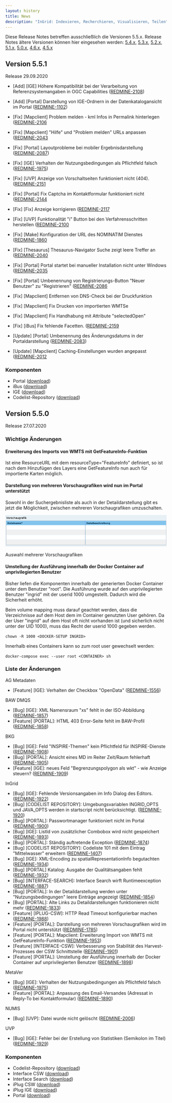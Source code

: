 ```yaml
---
layout: history
title: News
description: "InGrid: Indexieren, Recherchieren, Visualisieren, Teilen"
---
```


Diese Release Notes betreffen ausschließlich die Versionen 5.5.x. Release Notes ältere Versionen können hier eingesehen werden:  [5.4.x](/5.4.0/about/history.html), [5.3.x](/5.3.0/about/history.html), [5.2.x](/5.2.0/about/history.html), [5.1.x](/5.1.0/about/history.html), [5.0.x](/5.0.0/about/history.html), [4.6.x](/4.6.0/about/history.html), [4.5.x](/4.5.0/about/history.html)


## Version 5.5.1

Release 29.09.2020

- [Add] [IGE] Höhere Kompatibilität bei der Verarbeitung von Referenzsystemangaben in OGC Capabilities  ([REDMINE-2108](https://redmine.informationgrid.eu/issues/2108))
- [Add] [Portal] Darstellung von IGE-Ordnern in der Datenkatalogansicht im Portal  ([REDMINE-1102](https://redmine.informationgrid.eu/issues/1102))
- [Fix] [Mapclient] Problem melden - kml Infos in Permalink hinterlegen  ([REDMINE-2106](https://redmine.informationgrid.eu/issues/2106)
- [Fix] [Mapclient] "Hilfe" und "Problem melden" URLs anpassen  ([REDMINE-2043](https://redmine.informationgrid.eu/issues/2043)

- [Fix] [Portal] Layoutprobleme bei mobiler Ergebnisdarstellung  ([REDMINE-2087](https://redmine.informationgrid.eu/issues/2087))
- [Fix] [IGE] Verhalten der Nutzungsbedingungen als Pflichtfeld falsch  ([REDMINE-1975](https://redmine.informationgrid.eu/issues/1975))
- [Fix] [UVP] Anzeige von Vorschaltseiten funktioniert nicht (404).  ([REDMINE-2151](https://redmine.informationgrid.eu/issues/2151)
- [Fix] [Portal] Fix Captcha im Kontaktformular funktioniert nicht  ([REDMINE-2144](https://redmine.informationgrid.eu/issues/2144)
- [Fix] [Fix] Anzeige korrigieren  ([REDMINE-2117](https://redmine.informationgrid.eu/issues/2117)
- [Fix] [UVP] Funktionalität "i" Button bei den Verfahrensschritten herstellen  ([REDMINE-2100](https://redmine.informationgrid.eu/issues/2100)
- [Fix] [Make] Konfiguration der URL des NOMINATIM Dienstes  ([REDMINE-1860](https://redmine.informationgrid.eu/issues/1860)
- [Fix] [Thesaurus] Thesaurus-Navigator Suche zeigt leere Treffer an  ([REDMINE-2040](https://redmine.informationgrid.eu/issues/2040)
- [Fix] [Portal] Portal startet bei manueller Installation nicht unter Windows  ([REDMINE-2035](https://redmine.informationgrid.eu/issues/2035)
- [Fix] [Portal] Umbenennung von Registrierungs-Button "Neuer Benutzer" zu "Registrieren"  ([REDMINE-2086](https://redmine.informationgrid.eu/issues/2086)
- [Fix] [Mapclient] Entfernen von DNS-Check bei der Druckfunktion  
- [Fix] [Mapclient] Fix Drucken von importierten WMTSe  
- [Fix] [Mapclient] Fix Handhabung mit Attribute "selectedOpen"  
- [Fix] [iBus] Fix fehlende Facetten.  ([REDMINE-2159](https://redmine.informationgrid.eu/issues/2159)

- [Update] [Portal] Umbenennung des Änderungsdatums in der Portaldarstellung  ([REDMINE-2083](https://redmine.informationgrid.eu/issues/2083))
- [Update] [Mapclient] Caching-Einstellungen wurden angepasst  ([REDMINE-2012](https://redmine.informationgrid.eu/issues/2012)

### Komponenten

- Portal ([download](https://distributions.informationgrid.eu/ingrid-portal/5.5.1/))
- iBus ([download](https://distributions.informationgrid.eu/ingrid-ibus/5.5.1/))
- IGE ([download](https://distributions.informationgrid.eu/ingrid-iplug-ige/5.5.1/))
- Codelist-Repository ([download](https://distributions.informationgrid.eu/ingrid-codelist-repository/5.5.1/))


## Version 5.5.0

Release 27.07.2020

### Wichtige Änderungen

#### Erweiterung des Imports von WMTS mit GetFeatureInfo-Funktion

Ist eine ResourceURL mit dem resourceType="FeatureInfo" definiert, so ist nach dem Hinzufügen des Layers eine GetFeatureInfo nun auch für importierte Karten möglich.

#### Darstellung von mehreren Vorschaugrafiken wird nun im Portal unterstützt

Sowohl in der Suchergebnisliste als auch in der Detaildarstellung gibt es jetzt die Möglichkeit, zwischen mehreren Vorschaugrafiken umzuschalten.

![Auswahl mehrerer Vorschaugrafiken](../images/550_ige_vorschaugrafik.png "Auswahl mehrerer Vorschaugrafiken")
<figcaption class="figcaption">Auswahl mehrerer Vorschaugrafiken</figcaption>

#### Umstellung der Ausführung innerhalb der Docker Container auf unprivilegierten Benutzer

Bisher liefen die Komponenten innerhalb der generierten Docker Container unter dem Benutzer "root". Die Ausführung wurde auf den unprivilegierten Benutzer "ingrid" mit der userid 1000 umgestellt. Dadurch wird die Sicherheit erhöht.

Beim volume mapping muss darauf geachtet werden, dass die Verzeichnisse auf dem Host dem im Container genutzten User gehören. Da der User "ingrid" auf dem Host oft nicht vorhanden ist (und sicherlich nicht unter der UID 1000), muss das Recht der userid 1000 gegeben werden.

`chown -R 1000 <DOCKER-SETUP INGRID>`

Innerhalb eines Containers kann so zum root user gewechselt werden:

`docker-compose exec --user root <CONTAINER> sh`


### Liste der Änderungen

AG Metadaten

- [Feature] [IGE]: Verhalten der Checkbox "OpenData" ([REDMINE-1556](https://redmine.informationgrid.eu/issues/1556))

BAW DMQS

- [Bug] [IGE]: XML Namensraum "xs" fehlt in der ISO-Abbildung ([REDMINE-1857](https://redmine.informationgrid.eu/issues/1857))
- [Feature] [PORTAL]: HTML 403 Error-Seite fehlt im BAW-Profil ([REDMINE-1858](https://redmine.informationgrid.eu/issues/1858))

BKG

- [Bug] [IGE]: Feld "INSPIRE-Themen" kein Pflichtfeld für INSPIRE-Dienste ([REDMINE-1908](https://redmine.informationgrid.eu/issues/1908))
- [Bug] [PORTAL]: Ansicht eines MD im Reiter Zeit/Raum fehlerhaft ([REDMINE-1905](https://redmine.informationgrid.eu/issues/1905))
- [Feature] [IGE]: neues Feld "Begrenzungspolygon als wkt" - wie Anzeige steuern? ([REDMINE-1909](https://redmine.informationgrid.eu/issues/1909))

InGrid

- [Bug] [IGE]: Fehlende Versionsangaben im Info Dialog des Editors. ([REDMINE-1922](https://redmine.informationgrid.eu/issues/1922))
- [Bug] [CODELIST REPOSITORY]: Umgebungsvariablen INGRID_OPTS und JAVA_OPTS werden in startscript nicht berücksichtigt. ([REDMINE-1920](https://redmine.informationgrid.eu/issues/1920))
- [Bug] [PORTAL]: Passwortmanager funktioniert nicht im Portal ([REDMINE-1900](https://redmine.informationgrid.eu/issues/1900))
- [Bug] [IGE]: ListId von zusätzlicher Combobox wird nicht gespeichert ([REDMINE-1893](https://redmine.informationgrid.eu/issues/1893))
- [Bug] [PORTAL]: Ständig auftretende Exception ([REDMINE-1874](https://redmine.informationgrid.eu/issues/1874))
- [Bug] [CODELIST REPOSITORY]: Codeliste 101 mit dem Eintrag "Mittelwasser" erweitern ([REDMINE-1407](https://redmine.informationgrid.eu/issues/1407))
- [Bug] [IGE]: XML-Encoding zu spatialRepresentationInfo begutachten ([REDMINE-1934](https://redmine.informationgrid.eu/issues/1934))
- [Bug] [PORTAL] Katalog: Ausgabe der Qualitätsangaben fehlt ([REDMINE-1932](https://redmine.informationgrid.eu/issues/1932))
- [Bug] [INTERFACE-SEARCH]: Interface Search wirft Runtimeexception ([REDMINE-1887](https://redmine.informationgrid.eu/issues/1887))
- [Bug] [PORTAL]: In der Detaildarstellung werden unter "Nutzungsbedingungen" leere Einträge angezeigt ([REDMINE-1854](https://redmine.informationgrid.eu/issues/1854))
- [Bug] [PORTAL]: Alte Links zu Detaildarstellungen funktionieren nicht mehr ([REDMINE-1833](https://redmine.informationgrid.eu/issues/1833))
- [Feature] [IPLUG-CSW]: HTTP Read Timeout konfigurierbar machen ([REDMINE-1988](https://redmine.informationgrid.eu/issues/1988))
- [Feature] [PORTAL]: Darstellung von mehreren Vorschaugrafiken wird im Portal nicht unterstützt ([REDMINE-1785](https://redmine.informationgrid.eu/issues/1785))
- [Feature] [PORTAL]: Mapclient: Erweiterung Import von WMTS mit GetFeatureInfo-Funktion ([REDMINE-1953](https://redmine.informationgrid.eu/issues/1953))
- [Feature] [INTERFACE-CSW]: Verbesserung von Stabilität des Harvest-Prozesses der CSW Schnittstelle ([REDMINE-1901](https://redmine.informationgrid.eu/issues/1901))
- [Feature] [PORTAL]: Umstellung der Ausführung innerhalb der Docker Container auf unprivilegierten Benutzer ([REDMINE-1898](https://redmine.informationgrid.eu/issues/1898))

MetaVer

- [Bug] [IGE]: Verhalten der Nutzungsbedingungen als Pflichtfeld falsch  ([REDMINE-1975](https://redmine.informationgrid.eu/issues/1975))
- [Feature] [PORTAL]: Anpassung des Email-Versandes (Adressat in Reply-To bei Kontaktformular) ([REDMINE-1890](https://redmine.informationgrid.eu/issues/1890))

NUMIS

- [Bug] [UVP]: Datei wurde nicht gelöscht ([REDMINE-2006](https://redmine.informationgrid.eu/issues/2006))

UVP

- [Bug] [IGE]: Fehler bei der Erstellung von Statistiken (Semikolon im Titel) ([REDMINE-1929](https://redmine.informationgrid.eu/issues/1929))

### Komponenten

- Codelist-Repository ([download](https://distributions.informationgrid.eu/ingrid-codelist-repository/5.5.0/))
- Interface CSW ([download](https://distributions.informationgrid.eu/ingrid-interface-csw/5.5.0/))
- Interface Search ([download](https://distributions.informationgrid.eu/ingrid-interface-search/5.5.0/))
- iPlug CSW ([download](https://distributions.informationgrid.eu/ingrid-iplug-csw-dsc/5.5.0/))
- iPlug IGE ([download](https://distributions.informationgrid.eu/ingrid-iplug-ige/5.5.0/))
- Portal ([download](https://distributions.informationgrid.eu/ingrid-portal/5.5.0/))

